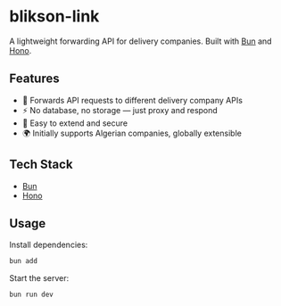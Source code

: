 # blikson-link

A lightweight forwarding API for delivery companies.
Built with [Bun](https://bun.sh/) and [Hono](https://hono.dev/).

## Features

- 🔁 Forwards API requests to different delivery company APIs
- ⚡ No database, no storage — just proxy and respond
- 🔐 Easy to extend and secure
- 🌍 Initially supports Algerian companies, globally extensible

## Tech Stack

- [Bun](https://bun.sh/)
- [Hono](https://hono.dev/)

## Usage

Install dependencies:

``` bash
bun add
```

Start the server:

```bash
bun run dev
